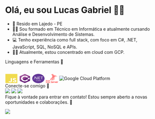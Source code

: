 <h1>Olá, eu sou Lucas Gabriel 👋🏻</h1>
<ul>
  <li>🏡 Resido em Lajedo - PE</li>
  <li>👨‍🎓 Sou formado em Técnico em Informática e atualmente cursando Análise e Desenvolvimento de Sistemas.</li>
  <li>💻 Tenho experiência como full stack, com foco em C#, .NET, JavaScript, SQL, NoSQL e APIs.</li>
  <li>👨‍💻 Atualmente, estou concentrado em cloud com GCP.</li>
</ul>

Linguagens e Ferramentas 🚀
<div style="display: inline_block"><br>
  <img align="center" alt="JavaScript" height="30" width="40" src="https://raw.githubusercontent.com/devicons/devicon/master/icons/javascript/javascript-plain.svg">
  <img align="center" alt="C#" height="30" width="40" src="https://raw.githubusercontent.com/devicons/devicon/2ae2a900d2f041da66e950e4d48052658d850630/icons/csharp/csharp-original.svg">
  <img align="center" alt=".NET" height="30" width="40" src="https://raw.githubusercontent.com/devicons/devicon/2ae2a900d2f041da66e950e4d48052658d850630/icons/dotnetcore/dotnetcore-original.svg">
  <img align="center" alt="SQL Server" height="30" width="40" src="SQL.png">
  <img align="center" alt="Google Cloud Platform" height="30" width="40" src="https://www.vectorlogo.zone/logos/google_cloud/google_cloud-icon.svg">
</div>
Conecte-se comigo 📲
<div>
  <a href="https://www.instagram.com/lucasgabriel_luke/" target="_blank"><img src="https://img.shields.io/badge/-Instagram-%23E4405F?style=for-the-badge&logo=instagram&logoColor=white" target="_blank"></a>
  <a href="https://www.linkedin.com/in/lucas-lgss/" target="_blank"><img src="https://img.shields.io/badge/-LinkedIn-%230077B5?style=for-the-badge&logo=linkedin&logoColor=white" target="_blank"></a>
  <a href="mailto:lg.lajedo2@gmail.com"><img src="https://img.shields.io/badge/-Email-%2333?style=for-the-badge&logo=gmail&logoColor=white" target="_blank"></a>
</div>
Fique à vontade para entrar em contato! Estou sempre aberto a novas oportunidades e colaborações. 🚀

<img src="https://tenor.com/pt-PT/view/xero-code-code-xer0-code_xer0-code-xero-gif-24040429"></img>

